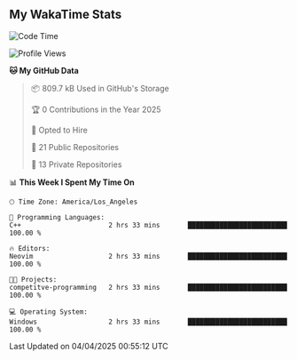 ## My WakaTime Stats
<!--START_SECTION:waka-->
![Code Time](http://img.shields.io/badge/Code%20Time-216%20hrs%2010%20mins-blue)

![Profile Views](http://img.shields.io/badge/Profile%20Views-0-blue)

**🐱 My GitHub Data** 

> 📦 809.7 kB Used in GitHub's Storage 
 > 
> 🏆 0 Contributions in the Year 2025
 > 
> 💼 Opted to Hire
 > 
> 📜 21 Public Repositories 
 > 
> 🔑 13 Private Repositories 
 > 
📊 **This Week I Spent My Time On** 

```text
🕑︎ Time Zone: America/Los_Angeles

💬 Programming Languages: 
C++                      2 hrs 33 mins       █████████████████████████   100.00 % 

🔥 Editors: 
Neovim                   2 hrs 33 mins       █████████████████████████   100.00 % 

🐱‍💻 Projects: 
competitve-programming   2 hrs 33 mins       █████████████████████████   100.00 % 

💻 Operating System: 
Windows                  2 hrs 33 mins       █████████████████████████   100.00 % 
```


 Last Updated on 04/04/2025 00:55:12 UTC
<!--END_SECTION:waka-->
